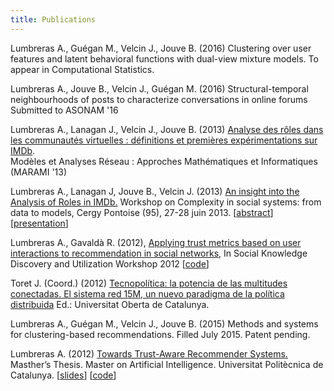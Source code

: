 ```yaml
---
title: Publications
---
```



Lumbreras A., Guégan M., Velcin J., Jouve B. (2016) 
Clustering over user features and latent behavioral functions with dual-view mixture models. 
To appear in Computational Statistics.


Lumbreras A., Jouve B., Velcin J., Guégan M. (2016)
Structural-temporal neighbourhoods of posts to characterize conversations in online forums 
Submitted to ASONAM '16

Lumbreras A., Lanagan J., Velcin J.,  Jouve B. (2013)
[Analyse des rôles dans les communautés virtuelles : définitions et premières expérimentations sur IMDb](http://arxiv.org/ftp/arxiv/papers/1309/1309.7187.pdf).   
Modèles et Analyses Réseau : Approches Mathématiques et Informatiques (MARAMI '13)



Lumbreras A., Lanagan J, Jouve B., Velcin J. (2013)
[An insight into the Analysis of Roles in IMDb.](http://complexity-in-social-systems.u-cergy.fr/?page_id=326) 
Workshop on Complexity in social systems: from data to models, Cergy Pontoise (95), 27-28 juin 2013. 
[[abstract](http://albertolumbreras.net/files/Lumbreras_et_al_2013_1.pdf)] [[presentation](http://albertolumbreras.net/files/Lumbreras_et_al_2013_1_slides.pdf)]

Lumbreras A., Gavaldà R. (2012), 
[Applying trust metrics based on user interactions to recommendation in social networks](http://albertolumbreras.net/files/Lumbreras_Gavalda_ASONAM_2012_extversion.pdf), 
In Social Knowledge Discovery and Utilization Workshop 2012 
[[code](https://bitbucket.org/alberto.lumbreras/a-trust-aware-recommender-for-twitter)]

Toret J. (Coord.) (2012) 
[Tecnopolítica: la potencia de las multitudes conectadas. El sistema red 15M, un nuevo paradigma de la política distribuida](http://journals.uoc.edu/index.php/in3-working-paper-series/article/view/1878) 
Ed.: Universitat Oberta de Catalunya.


Lumbreras A., Guégan M., Velcin J., Jouve B. (2015) 
Methods and systems for clustering-based recommendations. 
Filled July 2015. Patent pending.

Lumbreras A. (2012) 
[Towards Trust-Aware Recommender Systems.](http://albertolumbreras.net/files/Lumbreras_MasterThesis.pdf) 
Masther’s Thesis. Master on Artificial Intelligence. Universitat Politècnica de Catalunya.
[[slides](http://www.slideshare.net/anarcaster/towards-trustaware-recommender-systems)] [[code](https://bitbucket.org/alberto.lumbreras/a-trust-aware-recommender-for-twitter)]